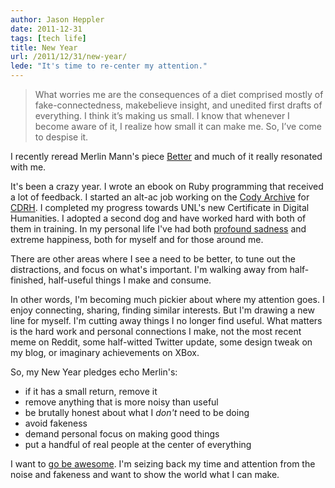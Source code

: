 ```yaml
---
author: Jason Heppler
date: 2011-12-31
tags: [tech life]
title: New Year
url: /2011/12/31/new-year/
lede: "It's time to re-center my attention."
---
```


> What worries me are the consequences of a diet comprised mostly of fake-connectedness, makebelieve insight, and unedited first drafts of everything. I think it’s making us small. I know that whenever I become aware of it, I realize how small it can make me. So, I’ve come to despise it.

I recently reread Merlin Mann's piece [Better](http://www.merlinmann.com/better) and much of it really resonated with me.

It's been a crazy year. I wrote an ebook on Ruby programming that received a lot of feedback. I started an alt-ac job working on the [Cody Archive](http://codyarchive.org) for [CDRH](http://cdrh.unl.edu). I completed my progress towards UNL's new Certificate in Digital Humanities. I adopted a second dog and have worked hard with both of them in training. In my personal life I've had both [profound sadness](https://twitter.com/#!/jaheppler/status/109114548174327809) and extreme happiness, both for myself and for those around me. 

There are other areas where I see a need to be better, to tune out the distractions, and focus on what's important. I'm walking away from half-finished, half-useful things I make and consume.

In other words, I'm becoming much pickier about where my attention goes. I enjoy connecting, sharing, finding similar interests. But I'm drawing a new line for myself. I'm cutting away things I no longer find useful. What matters is the hard work and personal connections I make, not the most recent meme on Reddit, some half-witted Twitter update, some design tweak on my blog, or imaginary achievements on XBox. 

So, my New Year pledges echo Merlin's:

- if it has a small return, remove it
- remove anything that is more noisy than useful
- be brutally honest about what I *don't* need to be doing
- avoid fakeness
- demand personal focus on making good things
- put a handful of real people at the center of everything

I want to [go be awesome](http://www.jasonheppler.org/go-be-awesome.html). I'm seizing back my time and attention from the noise and fakeness and want to show the world what I can make. 
